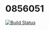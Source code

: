 # 0856051
[![Build Status](https://travis-ci.com/kennylai1997/0856051.svg?branch=master)](https://travis-ci.com/kennylai1997/0856051)
